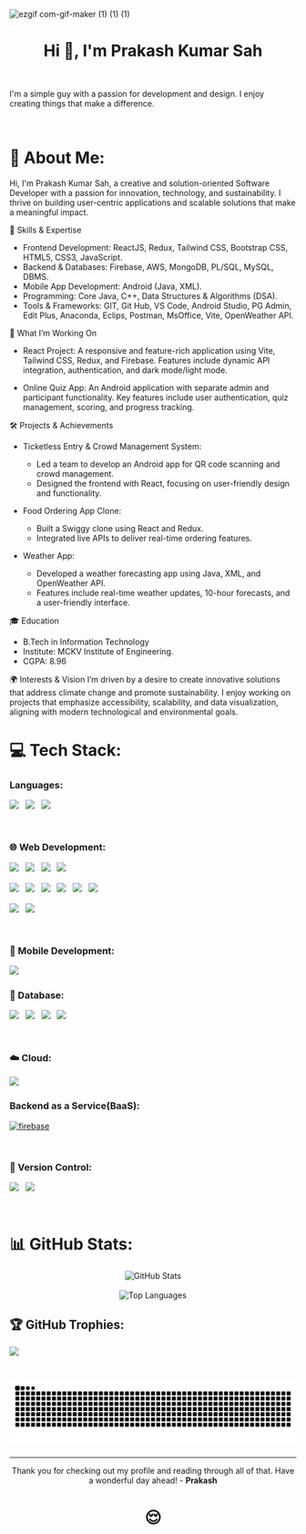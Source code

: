 ![ezgif com-gif-maker (1) (1) (1)](https://user-images.githubusercontent.com/78205194/182679081-41feed22-0a39-4a37-b241-1f5f13b19add.gif)

<h1 align="center">Hi 👋, I'm Prakash Kumar Sah </h1>

<br />

I'm a simple guy with a passion for development and design. I enjoy creating things that make a difference.

<br />

# 💫 About Me:
Hi, I'm Prakash Kumar Sah, a creative and solution-oriented Software Developer with a passion for innovation, technology, and sustainability. I thrive on building user-centric applications and scalable solutions that make a meaningful impact.

🌟 Skills & Expertise
- Frontend Development: ReactJS, Redux, Tailwind CSS, Bootstrap CSS, HTML5, CSS3, JavaScript.
- Backend & Databases: Firebase, AWS, MongoDB, PL/SQL, MySQL, DBMS.
- Mobile App Development: Android (Java, XML).
- Programming: Core Java, C++, Data Structures & Algorithms (DSA).
- Tools & Frameworks: GIT, Git Hub, VS Code, Android Studio, PG Admin, Edit Plus, Anaconda, Eclips, Postman, MsOffice, Vite, OpenWeather API.
  
🚀 What I’m Working On
- React Project: A responsive and feature-rich application using Vite, Tailwind CSS, Redux, and Firebase. Features include dynamic API integration, authentication, and dark mode/light mode.
  
- Online Quiz App: An Android application with separate admin and participant functionality. Key features include user authentication, quiz management, scoring, and progress tracking.
  
🛠️ Projects & Achievements
- Ticketless Entry & Crowd Management System:
  - Led a team to develop an Android app for QR code scanning and crowd management.
  - Designed the frontend with React, focusing on user-friendly design and functionality.
  
- Food Ordering App Clone:
  - Built a Swiggy clone using React and Redux.
  - Integrated live APIs to deliver real-time ordering features.
- Weather App:

  - Developed a weather forecasting app using Java, XML, and OpenWeather API.
  - Features include real-time weather updates, 10-hour forecasts, and a user-friendly interface.
  
🎓 Education
- B.Tech in Information Technology
 - Institute: MCKV Institute of Engineering.
 - CGPA: 8.96

🌍 Interests & Vision
I’m driven by a desire to create innovative solutions that address climate change and promote sustainability. I enjoy working on projects that emphasize accessibility, scalability, and data visualization, aligning with modern technological and environmental goals.


# 💻 Tech Stack:

<h3 align="left">Languages:</h3>
<p align="left">  
  <img height="50" src="https://raw.githubusercontent.com/marwin1991/profile-technology-icons/refs/heads/main/icons/c++.png">  &nbsp; <gap>
  <img height="50" src="https://raw.githubusercontent.com/marwin1991/profile-technology-icons/refs/heads/main/icons/c++.png">  &nbsp; <gap>
  <img height="50" src="https://raw.githubusercontent.com/marwin1991/profile-technology-icons/refs/heads/main/icons/javascript.png">  &nbsp; <gap>
</p>

<br />

<h3 align="left">🌐 Web Development:</h3>

<p align="left">
  
<img height="50" src="https://raw.githubusercontent.com/marwin1991/profile-technology-icons/refs/heads/main/icons/html.png"> &nbsp; <gap>
<img height="50" src="https://raw.githubusercontent.com/marwin1991/profile-technology-icons/refs/heads/main/icons/css.png"> &nbsp;  <gap>
<img height="50" src="https://raw.githubusercontent.com/marwin1991/profile-technology-icons/refs/heads/main/icons/javascript.png"> &nbsp;  <gap>
<img height="50" src="https://raw.githubusercontent.com/marwin1991/profile-technology-icons/refs/heads/main/icons/typescript.png"> &nbsp;  <br/> <br/>
<img height="50" src="https://raw.githubusercontent.com/marwin1991/profile-technology-icons/refs/heads/main/icons/react.png"> &nbsp; <gap> 
<img height="50" src="https://raw.githubusercontent.com/marwin1991/profile-technology-icons/refs/heads/main/icons/node_js.png"> &nbsp; <gap>
<img height="50" src="https://raw.githubusercontent.com/marwin1991/profile-technology-icons/refs/heads/main/icons/express.png"> &nbsp; <gap>
<img height="50" src="https://raw.githubusercontent.com/marwin1991/profile-technology-icons/refs/heads/main/icons/redux.png"> &nbsp; <gap>
<img height="50" src="https://raw.githubusercontent.com/marwin1991/profile-technology-icons/refs/heads/main/icons/bootstrap.png"> &nbsp; <gap>
<img height="50" src="https://raw.githubusercontent.com/marwin1991/profile-technology-icons/refs/heads/main/icons/tailwind_css.png"> &nbsp;  <br/> <br/>
<img height="50" src="https://raw.githubusercontent.com/marwin1991/profile-technology-icons/refs/heads/main/icons/npm.png"> &nbsp; <gap>
<img height="50" src="https://raw.githubusercontent.com/marwin1991/profile-technology-icons/refs/heads/main/icons/vite.png"> 

</p>

<br />

<h3 align="left">📱 Mobile Development:</h3>

<p align="left"> <img height="50" src="https://raw.githubusercontent.com/marwin1991/profile-technology-icons/refs/heads/main/icons/android.png"> </p>


<h3 align="left">💾 Database: </h3>
<p align="left"> 
  <img height="50" src="https://raw.githubusercontent.com/marwin1991/profile-technology-icons/refs/heads/main/icons/postgresql.png">  &nbsp; <gap>
  <img height="50" src="https://raw.githubusercontent.com/marwin1991/profile-technology-icons/refs/heads/main/icons/oracle.png"> &nbsp; <gap>
  <img height="50" src="https://raw.githubusercontent.com/marwin1991/profile-technology-icons/refs/heads/main/icons/mysql.png"> &nbsp; <gap>
  <img height="50" src="https://raw.githubusercontent.com/marwin1991/profile-technology-icons/refs/heads/main/icons/mongodb.png"> &nbsp;
</p>

<br />

<h3 align="left">☁️ Cloud: </h3>
<p align="left"> <img height="50" src="https://raw.githubusercontent.com/marwin1991/profile-technology-icons/refs/heads/main/icons/aws.png"> </p>


<h3 align="left">Backend as a Service(BaaS):</h3>
<p align="left"> <a href="https://firebase.google.com/" target="_blank" rel="noreferrer"> <img src="https://www.vectorlogo.zone/logos/firebase/firebase-icon.svg" alt="firebase" width="40" height="40"/> </a> </p>

<br />

<h3 align="left">🧰 Version Control:</h3>
<p align="left"> <img height="50" src="https://raw.githubusercontent.com/marwin1991/profile-technology-icons/refs/heads/main/icons/git.png"> &nbsp; <gap>
 <img height="50" src="https://raw.githubusercontent.com/marwin1991/profile-technology-icons/refs/heads/main/icons/github.png">
</p>

<br />

# 📊 GitHub Stats:

<div align="center">
    <img src="https://github-readme-stats.vercel.app/api?username=prakash100402" alt="GitHub Stats">
    <br></div>
    <br>
<div align="center">
    <img src="https://github-readme-stats.vercel.app/api/top-langs/?username=prakash100402&layout=compact" alt="Top Languages"></div>



## 🏆 GitHub Trophies:
![](https://github-profile-trophy.vercel.app/?username=prakash100402&theme=radical&no-frame=false&no-bg=true&margin-w=4) 

###

<br clear="both">

<img src="https://raw.githubusercontent.com/prakash100402/prakash100402/output/snake.svg" alt="Snake animation" />

###

---

<div align="center">Thank you for checking out my profile and reading through all of that. Have a wonderful day ahead! - <strong>Prakash</strong> </div>

<h1 align="center"> 😌 </h1>

